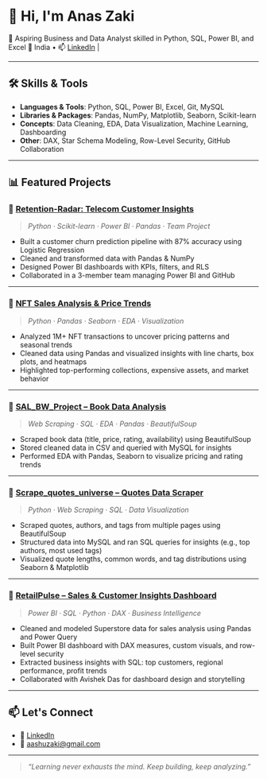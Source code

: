 # 👋 Hi, I'm Anas Zaki

🎯 Aspiring Business and Data Analyst skilled in Python, SQL, Power BI, and Excel
📍 India • 📫 [LinkedIn](https://www.linkedin.com/in/mr-zaki) |

---

## 🛠️ Skills & Tools

- **Languages & Tools**: Python, SQL, Power BI, Excel, Git, MySQL
- **Libraries & Packages**: Pandas, NumPy, Matplotlib, Seaborn, Scikit-learn
- **Concepts**: Data Cleaning, EDA, Data Visualization, Machine Learning, Dashboarding
- **Other**: DAX, Star Schema Modeling, Row-Level Security, GitHub Collaboration

---

## 📊 Featured Projects

### 🔹 [Retention-Radar: Telecom Customer Insights](https://github.com/Anas-Zaki/Retention-Radar-Telecom-Customer-Insights)
> *Python · Scikit-learn · Power BI · Pandas · Team Project*  
- Built a customer churn prediction pipeline with 87% accuracy using Logistic Regression  
- Cleaned and transformed data with Pandas & NumPy  
- Designed Power BI dashboards with KPIs, filters, and RLS  
- Collaborated in a 3-member team managing Power BI and GitHub

---

### 🔹 [NFT Sales Analysis & Price Trends](https://github.com/Anas-Zaki/NFT_data_analysis)
> *Python · Pandas · Seaborn · EDA · Visualization*  
- Analyzed 1M+ NFT transactions to uncover pricing patterns and seasonal trends  
- Cleaned data using Pandas and visualized insights with line charts, box plots, and heatmaps  
- Highlighted top-performing collections, expensive assets, and market behavior

---

### 🔹 [SAL_BW_Project – Book Data Analysis](https://github.com/Anas-Zaki/SAL_BW_Project)
> *Web Scraping · SQL · EDA · Pandas · BeautifulSoup*  
- Scraped book data (title, price, rating, availability) using BeautifulSoup  
- Stored cleaned data in CSV and queried with MySQL for insights  
- Performed EDA with Pandas, Seaborn to visualize pricing and rating trends

---

### 🔹 [Scrape_quotes_universe – Quotes Data Scraper](https://github.com/Anas-Zaki/scrape_quotes_universe)
> *Python · Web Scraping · SQL · Data Visualization*  
- Scraped quotes, authors, and tags from multiple pages using BeautifulSoup  
- Structured data into MySQL and ran SQL queries for insights (e.g., top authors, most used tags)  
- Visualized quote lengths, common words, and tag distributions using Seaborn & Matplotlib

---

### 🔹 [RetailPulse – Sales & Customer Insights Dashboard](https://github.com/Anas-Zaki/RetailPulse-Sales-Performance-Customer-Insights-Dashboard)
> *Power BI · SQL · Python · DAX · Business Intelligence*  
- Cleaned and modeled Superstore data for sales analysis using Pandas and Power Query  
- Built Power BI dashboard with DAX measures, custom visuals, and row-level security  
- Extracted business insights with SQL: top customers, regional performance, profit trends  
- Collaborated with Avishek Das for dashboard design and storytelling

---



## 📫 Let's Connect

- 🔗 [LinkedIn](https://www.linkedin.com/in/mr-zaki)
- 📧 aashuzaki@gmail.com

---

> *“Learning never exhausts the mind. Keep building, keep analyzing.”*

